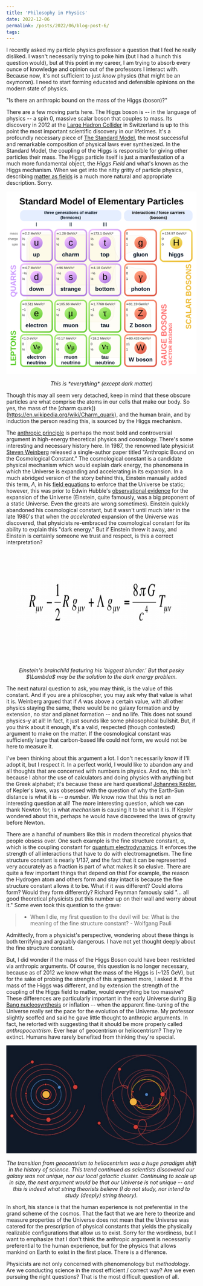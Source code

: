 ```yaml
---
title: 'Philosophy in Physics'
date: 2022-12-06
permalink: /posts/2022/06/blog-post-6/
tags:
---
```


I recently asked my particle physics professor a question that I feel he really disliked. I wasn't necessarily trying to poke him (but I had a hunch this question would), but at this point in my career, I am trying to absorb every ounce of knowledge and opinion out of the professors I interact with. Because now, it's not sufficient to just *know* physics (that might be an oxymoron). I need to start forming educated and defensible opinions on the modern state of physics.

"Is there an anthropic bound on the mass of the Higgs (boson)?"

There are a few moving parts here. The Higgs boson is -- in the language of physics -- a spin 0, massive scalar boson that couples to mass. Its discovery in 2012 at the [Large Hadron Collider](https://www.google.com/search?client=safari&rls=en&q=large+hadron+collider&ie=UTF-8&oe=UTF-8) in Switzerland is up to this point the most important scientific discovery in our lifetimes. It's a profoundly necessary piece of [The Standard Model](https://www.symmetrymagazine.org/article/the-deconstructed-standard-model-equation), the most successful and remarkable composition of physical laws ever synthesized. In the Standard Model, the coupling of the Higgs is responsible for giving other particles their mass. The Higgs particle itself is just a manifestation of a much more fundamental object, the *Higgs Field* and what's known as the Higgs mechanism. When we get into the nitty gritty of particle physics, describing [matter as fields](https://www.youtube.com/watch?v=MmG2ah5Df4g) is a much more natural and appropriate description. Sorry.

![higgs](/images/sm.jpg)
<p align="center">
  <em>This is *everything* (except dark matter)</em>
</p>

Though this may all seem very detached, keep in mind that these obscure particles are what comprise the atoms in our cells that make our body. So yes, the mass of the [charm quark])(https://en.wikipedia.org/wiki/Charm_quark), and the human brain, and by induction the person reading this, is sourced by the Higgs mechanism.

The [anthropic principle](https://en.wikipedia.org/wiki/Anthropic_principle) is perhaps the most bold and controversial argument in high-energy theoretical physics and cosmology. There's some interesting and necessary history here. In 1987, the renowned late physicist [Steven Weinberg](https://www.youtube.com/watch?v=zyaveVWKniw) released a single-author paper titled "Anthropic Bound on the Cosmological Constant." The cosmological constant is a candidate physical mechanism which would explain dark energy, the phenomena in which the Universe is expanding and accelerating in its expansion. In a much abridged version of the story behind this, Einstein manually added this term, $\Lambda$, in his [field equations](https://en.wikipedia.org/wiki/Einstein_field_equations) to enforce that the Universe be static; however, this was prior to Edwin Hubble's [observational evidence](https://en.wikipedia.org/wiki/Type_Ia_supernova) for the expansion of the Universe (Einstein, quite famously, was a big proponent of a static Universe. Even the greats are wrong sometimes). Einstein quickly abandoned his cosmological constant, but it wasn't until much later in the late 1980's that when the *accelerated* expansion of the Universe was discovered, that physicists re-embraced the cosmological constant for its ability to explain this "dark energy." But if Einstein threw it away, and Einstein is certainly someone we trust and respect, is this a correct interpretation?


<p align="center">
  <img width="450" height="290" src="/images/fieldeq.jpg">
</p>
<p align="center">
  <em>Einstein's brainchild featuring his 'biggest blunder.' But that pesky $\Lambda$ may be the solution to the dark energy problem.</em>
</p>

The next natural question to ask, you may think, is the value of this constant. And if you are a philosopher, you may ask why that value is what it is. Weinberg argued that if $\Lambda$ was above a certain value, with all other physics staying the same, there would be no galaxy formation and by extension, no star and planet formation -- and no life. This does not sound physics-y at all! In fact, it just sounds like some philosophical bullshit. But, if you think about it enough, it's a valid, respected (though contested) argument to make on the matter. If the cosmological constant was sufficiently large that carbon-based life could not form, we would not be here to measure it.

I've been thinking about this argument a lot. I don't necessarily know if I'll adopt it, but I respect it. In a perfect world, I would like to abandon any and all thoughts that are concerned with numbers in physics. And no, this isn't because I abhor the use of calculators and doing physics with anything but the Greek alphabet; it's because these are hard questions! [Johannes Kepler](https://en.wikipedia.org/wiki/Johannes_Kepler), of Kepler's laws, was obsessed with the question of why the Earth-Sun distance is what it is -- *a number*. We know now that this is not an interesting question at all! The more interesting question, which we can thank Newton for, is what *mechanism* is causing it to be what it is. If Kepler wondered about this, perhaps he would have discovered the laws of gravity before Newton.

There are a handful of numbers like this in modern theoretical physics that people obsess over. One such example is the fine structure constant, $\alpha$, which is the coupling constant for [quantum electrodynamics](https://en.wikipedia.org/wiki/Quantum_electrodynamics). It enforces the strength of all interactions that have to do with electromagnetism. The fine structure constant is nearly 1/137, and the fact that it can be represented very accurately as a fraction is part of what makes it so elusive. There are quite a few important things that depend on this! For example, the reason the Hydrogen atom and others form and stay intact is because the fine structure constant allows it to be. What if it was different? Could atoms form? Would they form differently? Richard Feynman famously said "... all good theoretical physicists put this number up on their wall and worry about it." Some even took this question to the grave:

> * When I die, my first question to the devil will be: What is the meaning of the fine structure constant? - Wolfgang Pauli

Admittedly, from a physicist's perspective, wondering about these things is both terrifying and arguably dangerous. I have not yet thought deeply about the fine structure constant.

But, I did wonder if the mass of the Higgs Boson could have been restricted via anthropic arguments. Of course, this question is no longer necessary, because as of 2012 we know what the mass of the Higgs is (~125 GeV), but for the sake of probing the strength of this argument more, I asked it. If the mass of the Higgs was different, and by extension the strength of the coupling of the Higgs field to matter, would everything be too massive? These differences are particularly important in the early Universe during [Big Bang nucleosynthesis](https://en.wikipedia.org/wiki/Big_Bang_nucleosynthesis) or inflation -- when the apparent fine-tuning of the Universe really set the pace for the evolution of the Universe. My professor slightly scoffed and said he gave little thought to anthropic arguments. In fact, he retorted with suggesting that it should be more properly called *anthropocentrism*. Ever hear of geocentrism or heliocentrism? They're extinct. Humans have rarely benefited from thinking they're special.

![higgs](/images/centrism.jpg)
<p align="center">
  <em>The transition from geocentrism to heliocentrism was a huge paradigm shift in the history of science. This trend continued as scientists discovered our galaxy was not unique, nor our local galactic cluster. Continuing to scale up in size, the next argument would be that our Universe is not unique -- and this is indeed what string theorists believe (I do not study, nor intend to study (deeply) string theory).</em>
</p>

In short, his stance is that the human experience is not preferential in the grand scheme of the cosmos. That the fact that we are here to theorize and measure properties of the Universe does not mean that the Universe was catered for the prescription of physical constants that yields the physically realizable configurations that allow us to exist. Sorry for the wordiness, but I want to emphasize that I don't think the anthropic argument is necessarily preferential to the human experience, but for the physics that allows mankind on Earth to exist in the first place. There is a difference.

Physicists are not only concerned with phenomenology but *methodology*. Are we conducting science in the most efficient / correct way? Are we even pursuing the right questions? That is the most difficult question of all.